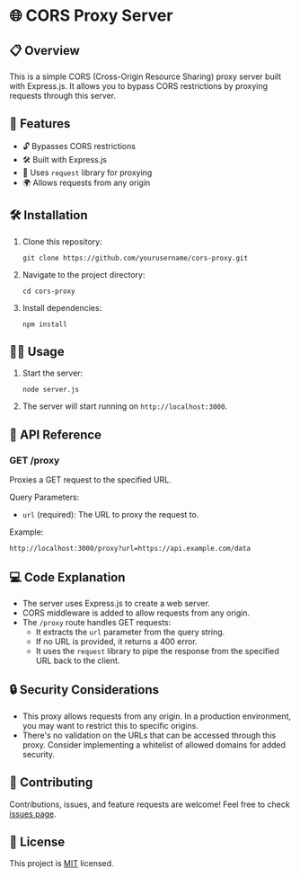 # 🌐 CORS Proxy Server

## 📋 Overview

This is a simple CORS (Cross-Origin Resource Sharing) proxy server built with Express.js. It allows you to bypass CORS restrictions by proxying requests through this server.

## 🚀 Features

- 🔓 Bypasses CORS restrictions
- 🛠 Built with Express.js
- 🔄 Uses `request` library for proxying
- 🌍 Allows requests from any origin

## 🛠 Installation

1. Clone this repository:
   ```
   git clone https://github.com/yourusername/cors-proxy.git
   ```

2. Navigate to the project directory:
   ```
   cd cors-proxy
   ```

3. Install dependencies:
   ```
   npm install
   ```

## 🏃‍♂️ Usage

1. Start the server:
   ```
   node server.js
   ```

2. The server will start running on `http://localhost:3000`.

## 📖 API Reference

### GET /proxy

Proxies a GET request to the specified URL.

Query Parameters:
- `url` (required): The URL to proxy the request to.

Example:
```
http://localhost:3000/proxy?url=https://api.example.com/data
```

## 💻 Code Explanation

- The server uses Express.js to create a web server.
- CORS middleware is added to allow requests from any origin.
- The `/proxy` route handles GET requests:
  - It extracts the `url` parameter from the query string.
  - If no URL is provided, it returns a 400 error.
  - It uses the `request` library to pipe the response from the specified URL back to the client.

## 🔒 Security Considerations

- This proxy allows requests from any origin. In a production environment, you may want to restrict this to specific origins.
- There's no validation on the URLs that can be accessed through this proxy. Consider implementing a whitelist of allowed domains for added security.

## 🤝 Contributing

Contributions, issues, and feature requests are welcome! Feel free to check [issues page](https://github.com/yourusername/cors-proxy/issues).

## 📄 License

This project is [MIT](https://choosealicense.com/licenses/mit/) licensed.